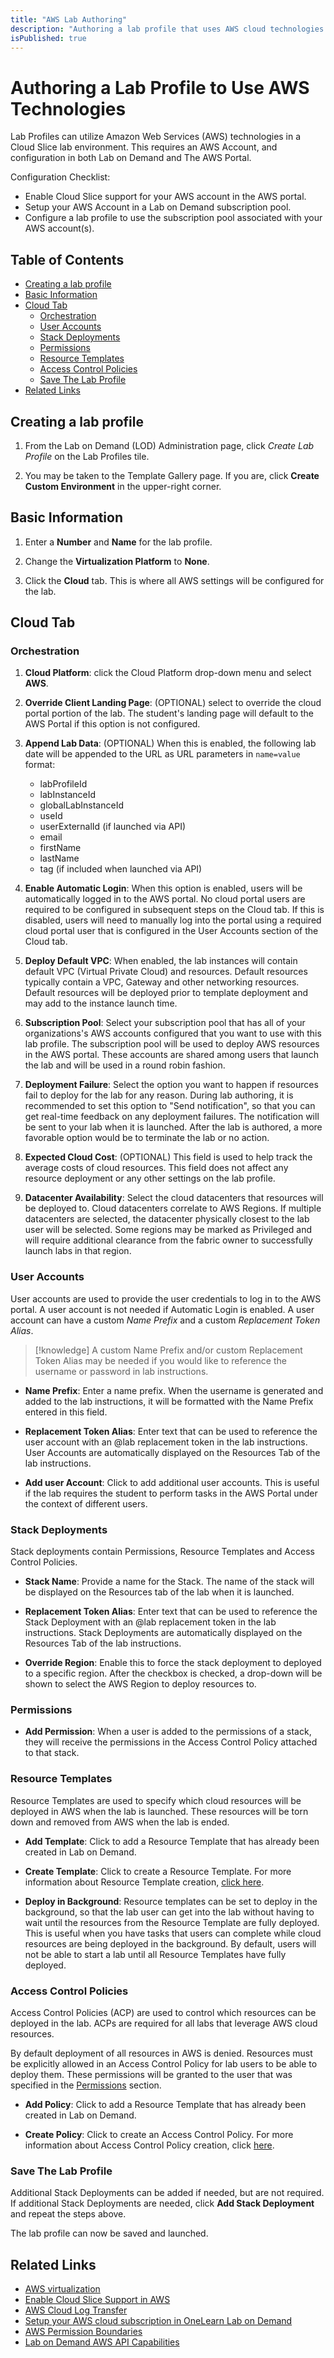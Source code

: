 ```yaml
---
title: "AWS Lab Authoring"
description: "Authoring a lab profile that uses AWS cloud technologies."
isPublished: true
---
```


# Authoring a Lab Profile to Use AWS Technologies

Lab Profiles can utilize Amazon Web Services (AWS) technologies in a Cloud Slice lab environment. This requires an AWS Account, and configuration in both Lab on Demand and The AWS Portal. 

Configuration Checklist: 

- Enable Cloud Slice support for your AWS account in the AWS portal.  
- Setup your AWS Account in a Lab on Demand subscription pool.
- Configure a lab profile to use the subscription pool associated with your AWS account(s).

## Table of Contents

- [Creating a lab profile](#creating-a-lab-profile)
- [Basic Information](#basic-information)
- [Cloud Tab](#cloud-tab)
    - [Orchestration](#orchestration)
  - [User Accounts](#user-accounts)
  - [Stack Deployments](#stack-deployments)
  - [Permissions](#permissions)
  - [Resource Templates](#resource-templates)
  - [Access Control Policies](#access-control-policies)
  - [Save The Lab Profile](#save-the-lab-profile)
- [Related Links](#related-links)

## Creating a lab profile 

1. From the Lab on Demand (LOD) Administration page, click _Create Lab Profile_ on the Lab Profiles tile. 

1. You may be taken to the Template Gallery page. If you are, click **Create Custom Environment** in the upper-right corner. 

## Basic Information 

1. Enter a **Number** and **Name** for the lab profile.

1. Change the **Virtualization Platform** to **None**.

1. Click the **Cloud** tab. This is where all AWS settings will be configured for the lab. 

## Cloud Tab 

### Orchestration 

1. **Cloud Platform**: click the Cloud Platform drop-down menu and select **AWS**. 

1. **Override Client Landing Page**: (OPTIONAL) select to override the cloud portal portion of the lab. The student's landing page will default to the AWS Portal if this option is not configured. 

1. **Append Lab Data**: (OPTIONAL) When this is enabled, the following lab date will be appended to the URL as URL parameters in `name=value` format:
    - labProfileId
    - labInstanceId
    - globalLabInstanceId
    - useId
    - userExternalId (if launched via API)
    - email
    - firstName
    - lastName
    - tag (if included when launched via API)

1. **Enable Automatic Login**: When this option is enabled, users will be automatically logged in to the AWS portal. No cloud portal users are required to be configured in subsequent steps on the Cloud tab. If this is disabled, users will need to manually log into the portal using a required cloud portal user that is configured in the User Accounts section of the Cloud tab. 

1. **Deploy Default VPC**: When enabled, the lab instances will contain default VPC (Virtual Private Cloud) and resources. Default resources typically contain a VPC, Gateway and other networking resources. Default resources will be deployed prior to template deployment and may add to the instance launch time. 

1. **Subscription Pool**: Select your subscription pool that has all of your organizations's AWS accounts configured that you want to use with this lab profile. The subscription pool will be used to deploy AWS resources in the AWS portal. These accounts are shared among users that launch the lab and will be used in a round robin fashion. 

1. **Deployment Failure**: Select the option you want to happen if resources fail to deploy for the lab for any reason. During lab authoring, it is recommended to set this option to "Send notification", so that you can get real-time feedback on any deployment failures. The notification will be sent to your lab when it is launched. After the lab is authored, a more favorable option would be to terminate the lab or no action. 

1. **Expected Cloud Cost**: (OPTIONAL) This field is used to help track the average costs of cloud resources. This field does not affect any resource deployment or any other settings on the lab profile. 

1. **Datacenter Availability**: Select the cloud datacenters that resources will be deployed to. Cloud datacenters correlate to AWS Regions. If multiple datacenters are selected, the datacenter physically closest to the lab user will be selected. Some regions may be marked as Privileged and will require additional clearance from the fabric owner to successfully launch labs in that region. 

### User Accounts

User accounts are used to provide the user credentials to log in to the AWS portal. A user account is not needed if Automatic Login is enabled. A user account can have a custom _Name Prefix_ and a custom _Replacement Token Alias_. 

>[!knowledge] A custom Name Prefix and/or custom Replacement Token Alias may be needed if you would like to reference the username or password in lab instructions. 

- **Name Prefix**: Enter a name prefix. When the username is generated and added to the lab instructions, it will be formatted with the Name Prefix entered in this field. 

- **Replacement Token Alias**: Enter text that can be used to reference the user account with an @lab replacement token in the lab instructions. User Accounts are automatically displayed on the Resources Tab of the lab instructions. 

- **Add user Account**: Click to add additional user accounts. This is useful if the lab requires the student to perform tasks in the AWS Portal under the context of different users. 

### Stack Deployments

Stack deployments contain Permissions, Resource Templates and Access Control Policies. 

- **Stack Name**: Provide a name for the Stack. The name of the stack will be displayed on the Resources tab of the lab when it is launched. 

- **Replacement Token Alias**: Enter text that can be used to reference the Stack Deployment with an @lab replacement token in the lab instructions. Stack Deployments are automatically displayed on the Resources Tab of the lab instructions. 

- **Override Region**: Enable this to force the stack deployment to deployed to a specific region. After the checkbox is checked, a drop-down will be shown to select the AWS Region to deploy resources to. 

### Permissions 

- **Add Permission**: When a user is added to the permissions of a stack, they will receive the permissions in the Access Control Policy attached to that stack.

### Resource Templates

Resource Templates are used to specify which cloud resources will be deployed in AWS when the lab is launched. These resources will be torn down and removed from AWS when the lab is ended. 

- **Add Template**: Click to add a Resource Template that has already been created in Lab on Demand. 

- **Create Template**: Click to create a Resource Template. For more information about Resource Template creation, [click here](create-a-resource-template-and-configure-it-into-a-resource-group.md). 

- **Deploy in Background**: Resource templates can be set to deploy in the background, so that the lab user can get into the lab without having to wait until the resources from the Resource Template are fully deployed. This is useful when you have tasks that users can complete while cloud resources are being deployed in the background. By default, users will not be able to start a lab until all Resource Templates have fully deployed. 

### Access Control Policies

Access Control Policies (ACP) are used to control which resources can be deployed in the lab. ACPs are required for all labs that leverage AWS cloud resources. 

By default deployment of all resources in AWS is denied. Resources must be explicitly allowed in an Access Control Policy for lab users to be able to deploy them. These permissions will be granted to the user that was specified in the [Permissions](#permissions) section. 

- **Add Policy**: Click to add a Resource Template that has already been created in Lab on Demand. 

- **Create Policy**: Click to create an Access Control Policy. For more information about Access Control Policy creation, click [here](create-a-restriction-policy.md).

### Save The Lab Profile 

Additional Stack Deployments can be added if needed, but are not required. If additional Stack Deployments are needed, click **Add Stack Deployment** and repeat the steps above. 

The lab profile can now be saved and launched. 

## Related Links

- [AWS virtualization](aws-virtualization.md)
- [Enable Cloud Slice Support in AWS](../guides/cloud-slice/AWS/aws-cloud-slice-setup.md)
- [AWS Cloud Log Transfer](aws-cloud-log-transfer.md)
- [Setup your AWS cloud subscription in OneLearn Lab on Demand](../guides/cloud-slice/AWS/aws-setup-cloud-sub-pool-in-lod.md)
- [AWS Permission Boundaries](aws-permission-boundary.md)
- [Lab on Demand AWS API Capabilities](aws-capabilities.md)

